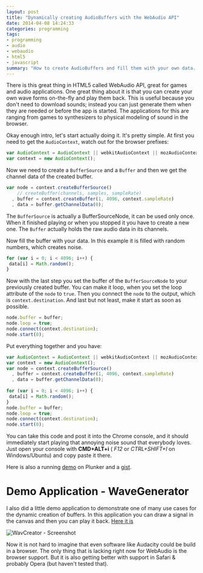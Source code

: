 ```yaml
---
layout: post
title: "Dynamically creating AudioBuffers with the WebAudio API"
date: 2014-04-08 14:24:33
categories: programming
tags:
- programming
- audio
- webaudio
- html5
- javascript
summary: "How to create AudioBuffers and fill them with your own data. And why it might be useful. Also a little demo application, I made to demonstrate what you can do with it."
---
```


There is this great thing in HTML5 called WebAudio API, great for games and audio applications. One great thing about it is that you can create your own wave forms on-the-fly and play them back. This is useful because you don't need to download sounds; instead you can just generate them when they are needed or before the app is started. The applications for this are ranging from games to synthesizers to physical modeling of sound in the browser.

Okay enough intro, let's start actually doing it. It's pretty simple. At first you need to get the `AudioContext`, watch out for the browser prefixes:

```javascript
var AudioContext = AudioContext || webkitAudioContext || mozAudioContext;
var context = new AudioContext();
```

Now we need to create a `BufferSource` and a `Buffer` and then we get the channel data of the created buffer. 

```javascript
var node = context.createBufferSource()
	// createBuffer(channels, samples, sampleRate)
  , buffer = context.createBuffer(1, 4096, context.sampleRate)
  , data = buffer.getChannelData(0);
```

The `BufferSource` is actually a BufferSourceNode, it can be used only once. When it finished playing or when you stopped it you have to create a new one. The `Buffer` actually holds the raw audio data in its channels.

Now fill the buffer with your data. In this example it is filled with random numbers, which creates noise.

```javascript
for (var i = 0; i < 4096; i++) {
 data[i] = Math.random();
}
```

Now with the last step you set the buffer of the `BufferSourceNode` to your previously created buffer. You can make it loop, when you set the loop attribute of the `node` to `true`. Then you connect the `node` to the output, which is `context.destination`. And last but not least, make it start as soon as possible.

```javascript
node.buffer = buffer;
node.loop = true;
node.connect(context.destination);
node.start(0);
```

Put everything together and you have:

```javascript
var AudioContext = AudioContext || webkitAudioContext || mozAudioContext;
var context = new AudioContext();
var node = context.createBufferSource()
  , buffer = context.createBuffer(1, 4096, context.sampleRate)
  , data = buffer.getChannelData(0);
 
for (var i = 0; i < 4096; i++) {
 data[i] = Math.random();
}
node.buffer = buffer;
node.loop = true;
node.connect(context.destination);
node.start(0);
```

You can take this code and post it into the Chrome console, and it should immediately start playing that annoying noise sound that everybody loves. Just open your console with **CMD+ALT+i** ( *F12* or *CTRL+SHIFT+I* on Windows/Ubuntu) and copy paste it there.

Here is also a running [demo][plunk] on Plunker and a [gist][gist].

# Demo Application - WaveGenerator

I also did a little demo application to demonstrate one of many use cases for the dynamic creation of buffers. In this application you can draw a signal in the canvas and then you can play it back. [Here it is][exp]

![WavCreator - Screenshot]({{site.url}}/img/posts/wavcreator/wavcreator-screenshot.png)

Now it is not hard to imagine that even software like Audacity could be build in a browser. The only thing that is lacking right now for WebAudio is the browser support. But it is also getting better with support in Safari & probably Opera (but haven't tested that).


[plunk]: http://run.plnkr.co/plunks/vS2eUt/
[gist]: https://gist.github.com/JustGoscha/10104318
[exp]: {{site.url}}/experiments/wavcreator/